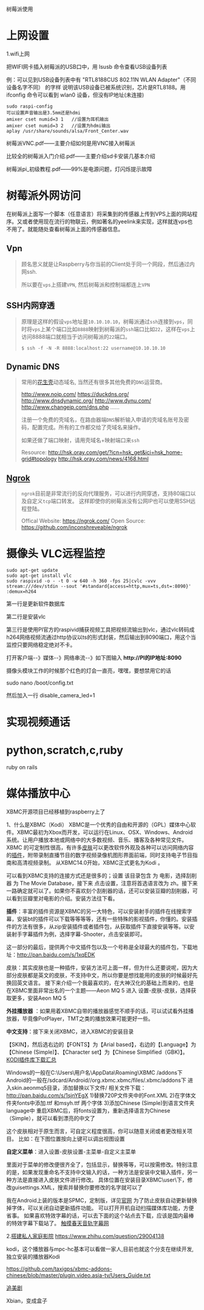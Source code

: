 树莓派使用





# 上网设置

1.wifi上网

把WIFI网卡插入树莓派的USB口中，用 lsusb 命令查看USB设备列表

 例：可以见到USB设备列表中有 "RTL8188CUS 802.11N WLAN Adapter"（不同设备名字不同） 的字样 说明该USB设备已被系统识别，芯片是RTL8188。用 ifconfig 命令可以看到 wlan0 设备，但没有IP地址(未连接)

```undefined
sudo raspi-config
可以设置声音输出是3.5mm还是hdmi
amixer cset numid=3 1 	//设置为耳机输出
amixer cset numid=3 2	//设置为hdmi输出
aplay /usr/share/sounds/alsa/Front_Center.wav
```

树莓派VNC.pdf——主要介绍如何是用VNC接入树莓派

比较全的树莓派入门介绍.pdf——主要介绍sd卡安装几基本介绍

树莓派pi_初级教程.pdf——99%是电源问题，灯闪烁提示故障



# 树莓派外网访问



在树莓派上面写一个脚本（任意语言）将采集到的传感器上传到VPS上面的网站程序。又或者使用现在流行的物联云，例如著名的yeelink来实现，这样就连vps也不用了。就能随处查看树莓派上面的传感器信息。



## Vpn

> 顾名思义就是让Raspberry与你当前的Client处于同一个网段，然后通过内网ssh.
>
> 所以要在`vps`上搭建`VPN`, 然后树莓派和控制端都连上`VPN`



## SSH内网穿透

> 原理是这样的假设`vps`地址是`10.10.10.10`，树莓派通过`ssh`连接到`vps`，同时将`vps`上某个端口比如`8888`映射到树莓派的`ssh`端口比如`22`，这样在`vps`上访问8888端口就相当于访问树莓派的`22`端口。
>
> ```
> $ ssh -f -N -R 8888:localhost:22 username@10.10.10.10
> ```



## Dynamic DNS

> 常用的[花生壳](http://hsk.oray.com/)动态域名, 当然还有很多其他免费的`DNS`运营商。
>
> <http://www.noip.com/>
> <https://duckdns.org/>
> <http://www.dnsdynamic.org/>
> <http://www.dynu.com/>
> <http://www.changeip.com/dns.php>
> ……
>
> 注册一个免费的壳域名，在路由器端`DNS`解析输入申请的壳域名账号及密码，配置完成。所有的工作都交给了壳域名来操作。
>
> 如果还做了端口映射，请用壳域名+映射端口来`ssh`
>
> Resource:
> <http://hsk.oray.com/get/?icn=hsk_get&ici=hsk_home-grid#topology>
> <http://hsk.oray.com/news/4168.html>



## [Ngrok](https://ngrok.com/)

> `ngrok`目前是非常流行的反向代理服务，可以进行内网穿透，支持80端口以及自定义`tcp`端口转发。
> 这样即使你的树莓派没有公网IP也可以使用SSH远程登陆。
>
> Offical Website: <https://ngrok.com/>
> Open Source: <https://github.com/inconshreveable/ngrok> 





# 摄像头 VLC远程监控

```bsh
sudo apt-get update
sudo apt-get install vlc
sudo raspivid -o - -t 0 -w 640 -h 360 -fps 25|cvlc -vvv stream:///dev/stdin --sout '#standard{access=http,mux=ts,dst=:8090}' :demux=h264
```

 第一行是更新软件数据库

 第二行是安装vlc

 第三行是使用PI官方的raspivid捕获视频工具把视频流输出到vlc，通过vlc转码成h264网络视频流通过http协议以ts的形式封装，然后输出到8090端口，用这个当监控只要网络稳定绝对不卡。

打开客户端--》媒体--》网络串流--》如下图输入  **http://PI的IP地址:8090** 

摄像头模块工作的时候那个红色的灯会一直亮，嘿嘿，要想禁用它的话 

 sudo nano /boot/config.txt 

 然后加入一行  disable_camera_led=1  



# 实现视频通话







# python,scratch,c,ruby

ruby on rails







# 媒体播放中心

XBMC开源项目已经移植到raspberry上了

1、什么是XBMC（Kodi）
XBMC是一个优秀的自由和开源的（GPL）媒体中心软件。XBMC最初为Xbox而开发，可以运行在Linux、OSX、Windows、Android系统。让用户播放本地或网络中的大多数视频、音乐、播客及各种常见文件。XBMC 的可定制性很高，有许多[皮肤](http://zh.wikipedia.org/w/index.php?title=%E7%9A%AE%E8%82%A4(%E7%94%B5%E8%84%91)&action=edit&redlink=1)可以更改软件外观及各种可以访问网络内容的[插件](http://zh.wikipedia.org/wiki/%E6%8F%92%E4%BB%B6)，附带录制直播节目的数字视频录像机图形界面前端，同时支持电子节目指南和高清视频录制。
从XBMC14.0开始，XBMC正式更名为Kodi 。

可以看到XBMC支持的连接方式还是很多的；设置 该目录包含  为 电影，选择刮削器 为 The Movie Database，接下来 点击设置，注意将首选语言改为 zh。接下来一路确定就可以了。如果你不喜欢刻个刮削器的话，还可以安装豆瓣的刮削器，可以看到豆瓣里对电影的介绍。安装方法往下看。

**插件**：丰富的插件资源是XBMC的另一大特色，可以安装射手的插件在线搜索字幕，安装bt的插件可以下载等等等等，还有一些特殊的影视插件，你懂的。安装插件的方法有很多，从zip安装插件或者插件包，从获取插件下直接安装等等。以安装射手字幕插件为例，选择字幕-Shooter，点击安装即可。

这一部分的最后，提供两个中文插件包以及一个号称是全球最大的插件包，下载地址：http://pan.baidu.com/s/1xqEDK

皮肤：其实皮肤也是一种插件，安装方法可上面一样，但为什么还要说呢，因为大部分皮肤都是英文的皮肤，不支持中文，所以你要是想找能用的皮肤的时候最好先换回英文语言。
接下来介绍一个我最喜欢的，在大神汉化的基础上而来的，也是在XBMC里面非常出名的一个主题——Aeon MQ 5 
进入 设置-皮肤-皮肤，选择获取更多，安装Aeon MQ 5

**外挂播放器** ：如果用着XBMC自带的播放器感觉不顺手的话，可以试试看外挂播放器，毕竟像PotPlayer，TMT之类的播放效果可能更好一些。

**中文支持**：接下来关闭XBMC，进入XBMC的安装目录

【SKIN】，然后选右边的【FONTS】为【Arial based】，右边的【Language】为【Chinese (Simple)】、【Character set】为【Chinese Simplified（GBK)】。[KODI插件库下载汇总](http://www.kodiplayer.cn/) 

Windows的一般在C:\Users\用户名\AppData\Roaming\XBMC /addons下
Android的一般在/sdcard/Android//org.xbmc.xbmc/files/.xbmc/addons下
进入skin.aeonmq5目录，添加替换以下文件/
相关文件下载：http://pan.baidu.com/s/1sjnYEgX
1)替换720P文件夹中的Font.XML
2)在字体文件夹fonts中添加.ttf 和msyh.ttf 两个字体
3)添加Chinese (Simple)到语言文件夹language中
重启XBMC后，将fonts设置为，重新选择语言为Chinese（Simple），就可以看到漂亮的中文了

这个皮肤相对于原生而言，可自定义程度很高，你可以随意关闭或者更改相关项目。
比如：在下图位置按向上键可以调出视图设置

**自定义菜单**：进入设置-皮肤设置-主菜单-自定义主菜单

里面对于菜单的修改便很齐全了，包括显示，替换等等，可以按需修改。特别注意的是，如果发现重命名不支持中文输入的话，一种方法是安装中文输入插件，另一种方法是直接进入皮肤文件进行修改。
具体位置在安装目录XBMC\user\下，修改guisettings.XML，搜索并替换你要修改的名字就可以了



我在Android上装的版本是SPMC，定制版，详见[官网](http://spmc.semperpax.com/)
为了防止皮肤自动更新替换掉字体，可以关闭自动更新插件功能。
可以打开开机自动扫描媒体库功能，方便省事。
如果喜欢特效字幕的话，可以去下面的这个站点去下载，应该是国内最棒的特效字幕下载站了。
[触摸春天音轨字幕网](http://cmct.cc/?fromuid=314583) 



2.[搭建私人家庭影院](https://www.jianshu.com/p/339a90f1df7c) https://www.zhihu.com/question/29004138



kodi，这个播放器与mpc-hc基本可以看做一家人,目前也就这个分支在继续开发,独立安装的播放器Kodi

https://github.com/taxigps/xbmc-addons-chinese/blob/master/plugin.video.asia-tv/Users_Guide.txt

[追美剧](http://allenlow.com/blog/2017/04/02/kodi%E9%85%8D%E7%BD%AE%E4%B8%AD%E6%96%87%E5%B9%B6%E5%AE%89%E8%A3%85%E6%8F%92%E4%BB%B6%E8%A7%82%E7%9C%8B%E7%9B%B4%E6%92%ADtv%E5%92%8C%E8%BF%BD%E7%BE%8E%E5%89%A7%E6%95%99%E7%A8%8B/) 



Xbian，变成盒子











